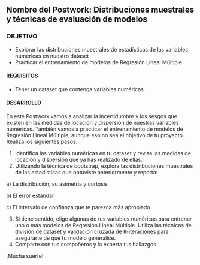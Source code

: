  ## Nombre del Postwork: Distribuciones muestrales y técnicas de evaluación de modelos

### OBJETIVO 

- Explorar las distribuciones muestrales de estadísticas de las variables numéricas en nuestro dataset
- Practicar el entrenamiento de modelos de Regresión Lineal Múltiple

#### REQUISITOS 

- Tener un dataset que contenga variables numéricas

#### DESARROLLO

En este Postwork vamos a analizar la incertidumbre y los sesgos que existen en las medidas de locación y dispersión de nuestras variables numéricas. También vamos a practicar el entrenamiento de modelos de Regresión Lineal Múltiple, aunque eso no sea el objetivo de tu proyecto. Realiza los siguientes pasos:

1. Identifica las variables numéricas en tu dataset y revisa las medidas de locación y dispersión que ya has realizado de ellas.
2. Utilizando la técnica de bootstrap, explora las distribuciones muestrales de las estadísticas que obtuviste anteriormente y reporta:

  a) La distribución, su asimetría y curtosis
  
  b) El error estándar
  
  c) El intervalo de confianza que te parezca más apropiado
  
3. Si tiene sentido, elige algunas de tus variables numéricas para entrenar uno o más modelos de Regresión Lineal Múltiple. Utiliza las técnicas de división de dataset y validación cruzada de K-iteraciones para asegurarte de que tu modelo generalice.
4. Comparte con tus compañeros y la experta tus hallazgos.

¡Mucha suerte!
